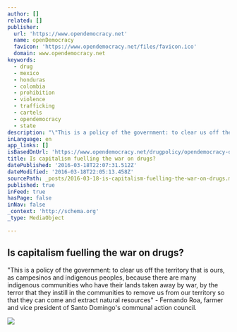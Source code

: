 ```yaml
---
author: []
related: []
publisher:
  url: 'https://www.opendemocracy.net'
  name: openDemocracy
  favicon: 'https://www.opendemocracy.net/files/favicon.ico'
  domain: www.opendemocracy.net
keywords:
  - drug
  - mexico
  - honduras
  - colombia
  - prohibition
  - violence
  - trafficking
  - cartels
  - opendemocracy
  - state
description: "\"This is a policy of the government: to clear us off the territory that is ours, as campesinos and indigenous peoples, because there are many indigenous communities who have their lands taken away by war, by the terror that they instill in the communities to remove us from our territory so that they can come and extract natural resources\" - Fernando Roa, farmer and vice president of Santo Domingo's communal action council."
inLanguage: en
app_links: []
isBasedOnUrl: 'https://www.opendemocracy.net/drugpolicy/opendemocracy-dawn-paley/is-capitalism-fuelling-war-on-drugs'
title: Is capitalism fuelling the war on drugs?
datePublished: '2016-03-18T22:07:31.512Z'
dateModified: '2016-03-18T22:05:13.458Z'
sourcePath: _posts/2016-03-18-is-capitalism-fuelling-the-war-on-drugs.md
published: true
inFeed: true
hasPage: false
inNav: false
_context: 'http://schema.org'
_type: MediaObject

---
```

<article style=""><h1>Is capitalism fuelling the war on drugs?</h1><p>"This is a policy of the government: to clear us off the territory that is ours, as campesinos and indigenous peoples, because there are many indigenous communities who have their lands taken away by war, by the terror that they instill in the communities to remove us from our territory so that they can come and extract natural resources" - Fernando Roa, farmer and vice president of Santo Domingo's communal action council.</p><img src="https://cdn.opendemocracy.net/files/imagecache/article_xlarge/wysiwyg_imageupload/549501/640altFP.jpg" /></article>